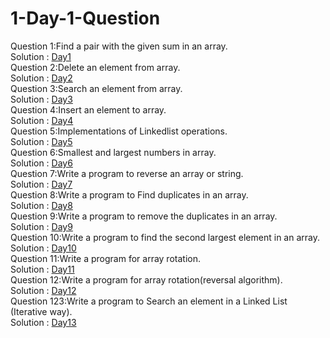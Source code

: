 # 1-Day-1-Question
Question 1:Find a pair with the given sum in an array.<br>
Solution : [Day1](Day1/day1.py) <br>
Question 2:Delete an element from array.<br>
Solution : [Day2](Day2/DeleteEleFromArr.js) <br>
Question 3:Search an element from array.<br>
Solution : [Day3](Day3/searchForAnEle.js)<br>
Question 4:Insert an element to array.<br>
Solution : [Day4](Day4/InsertElementInArr.js)<br>
Question 5:Implementations of Linkedlist operations.<br>
Solution : [Day5](Day5/linklistOperations.c)<br>
Question 6:Smallest and largest numbers in array.<br>
Solution : [Day6](Day6/smallestAndLargest.py)<br>
Question 7:Write a program to reverse an array or string.<br>
Solution : [Day7](Day7/Reverse.py)<br>
Question 8:Write a program to Find duplicates in an array.<br>
Solution : [Day8](Day8/duplicateArrayEle.py)<br>
Question 9:Write a program to remove the duplicates in an array.<br>
Solution : [Day9](Day9/removeDuplicate.js)<br>
Question 10:Write a program to find the second largest element in an array.<br>
Solution : [Day10](Day10/second_largest.js)<br>
Question 11:Write a program for array rotation.<br>
Solution : [Day11](Day11/rotate_array.py)<br>
Question 12:Write a program for array rotation(reversal algorithm).<br>
Solution : [Day12](Day12/reversal_algo.js)<br>
Question 123:Write a program to Search an element in a Linked List (Iterative way).<br>
Solution : [Day13](Day13/searchingLinkedlist.js)<br>







